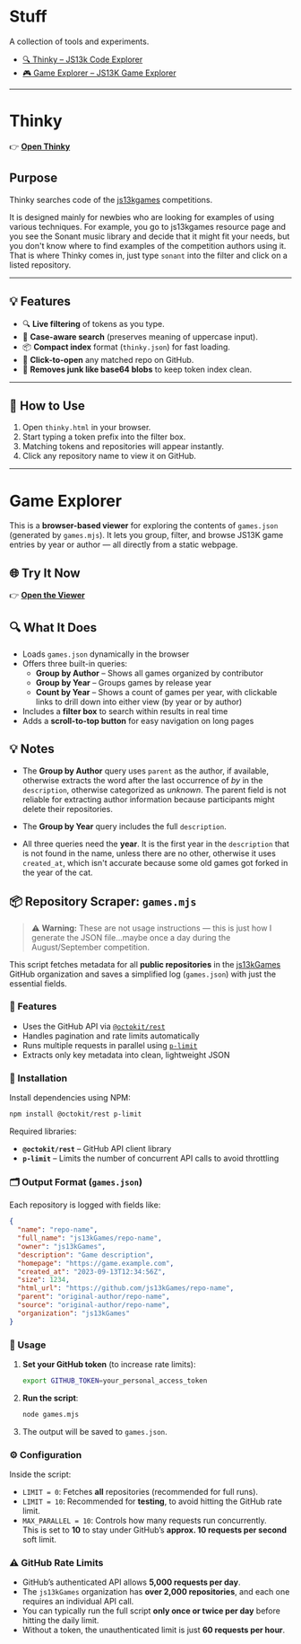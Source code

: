 
# Stuff

A collection of tools and experiments.

- [🔍 Thinky – JS13k Code Explorer](#thinky)
- [🎮 Game Explorer – JS13K Game Explorer](#game-explorer)

---




# Thinky

👉 **[Open Thinky](https://bacionejs.github.io/stuff/thinky.html)**

## Purpose  

Thinky searches code of the [js13kgames](https://js13kgames.com) competitions.

It is designed mainly for newbies who are looking for examples of using various techniques. For example, you go to js13kgames resource page and you see the Sonant music library and decide that it might fit your needs, but you don't know where to find examples of the competition authors using it. That is where Thinky comes in, just type `sonant` into the filter and click on a listed repository.

---

## 💡 Features

- 🔍 **Live filtering** of tokens as you type.
- 🧠 **Case-aware search** (preserves meaning of uppercase input).
- 📦 **Compact index** format (`thinky.json`) for fast loading.
- 📁 **Click-to-open** any matched repo on GitHub.
- 🚫 **Removes junk like base64 blobs** to keep token index clean.

---

## 🚀 How to Use

1. Open `thinky.html` in your browser.
2. Start typing a token prefix into the filter box.
3. Matching tokens and repositories will appear instantly.
4. Click any repository name to view it on GitHub.

---
 








# Game Explorer

This is a **browser-based viewer** for exploring the contents of `games.json` (generated by `games.mjs`). It lets you group, filter, and browse JS13K game entries by year or author — all directly from a static webpage.

## 🌐 Try It Now

👉 **[Open the Viewer](https://bacionejs.github.io/stuff/games.html)**

## 🔍 What It Does

- Loads `games.json` dynamically in the browser
- Offers three built-in queries:
  - **Group by Author** – Shows all games organized by contributor
  - **Group by Year** – Groups games by release year
  - **Count by Year** – Shows a count of games per year, with clickable links to drill down into either view (by year or by author)
- Includes a **filter box** to search within results in real time
- Adds a **scroll-to-top button** for easy navigation on long pages


## 💡 Notes

- The **Group by Author** query uses `parent` as the author, if available, otherwise extracts the word after the last occurrence of *by* in the `description`, otherwise categorized as *unknown*. The parent field is not reliable for extracting author information because participants might delete their repositories.

- The **Group by Year** query includes the full `description`.

- All three queries need the **year**. It is the first year in the `description` that is not found in the name, unless there are no other, otherwise it uses `created_at`, which isn't accurate because some old games got forked in the year of the cat.


## 📦 Repository Scraper: `games.mjs`
> ⚠️ **Warning:** These are not usage instructions — this is just how I generate the JSON file...maybe once a day during the August/September competition.

This script fetches metadata for all **public repositories** in the [js13kGames](https://github.com/js13kGames) GitHub organization and saves a simplified log (`games.json`) with just the essential fields.

### 🔧 Features

- Uses the GitHub API via [`@octokit/rest`](https://github.com/octokit/octokit.js)
- Handles pagination and rate limits automatically
- Runs multiple requests in parallel using [`p-limit`](https://github.com/sindresorhus/p-limit)
- Extracts only key metadata into clean, lightweight JSON

### 🧰 Installation

Install dependencies using NPM:

```bash
npm install @octokit/rest p-limit
```

Required libraries:

- **`@octokit/rest`** – GitHub API client library  
- **`p-limit`** – Limits the number of concurrent API calls to avoid throttling

### 🗂️ Output Format (`games.json`)

Each repository is logged with fields like:

```json
{
  "name": "repo-name",
  "full_name": "js13kGames/repo-name",
  "owner": "js13kGames",
  "description": "Game description",
  "homepage": "https://game.example.com",
  "created_at": "2023-09-13T12:34:56Z",
  "size": 1234,
  "html_url": "https://github.com/js13kGames/repo-name",
  "parent": "original-author/repo-name",
  "source": "original-author/repo-name",
  "organization": "js13kGames"
}
```

### 🚀 Usage

1. **Set your GitHub token** (to increase rate limits):
   ```bash
   export GITHUB_TOKEN=your_personal_access_token
   ```

2. **Run the script**:
   ```bash
   node games.mjs
   ```

3. The output will be saved to `games.json`.

### ⚙️ Configuration

Inside the script:

- `LIMIT = 0`: Fetches **all** repositories (recommended for full runs).  
- `LIMIT = 10`: Recommended for **testing**, to avoid hitting the GitHub rate limit.  
- `MAX_PARALLEL = 10`: Controls how many requests run concurrently.  
  This is set to **10** to stay under GitHub’s **approx. 10 requests per second** soft limit.

### ⚠️ GitHub Rate Limits

- GitHub’s authenticated API allows **5,000 requests per day**.
- The `js13kGames` organization has **over 2,000 repositories**, and each one requires an individual API call.
- You can typically run the full script **only once or twice per day** before hitting the daily limit.
- Without a token, the unauthenticated limit is just **60 requests per hour**.

